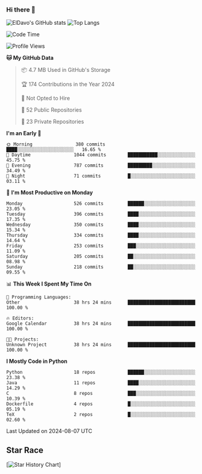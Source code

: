### Hi there 👋
![ElDavo's GitHub stats](https://github-readme-stats.vercel.app/api?username=ElDavoo&show_icons=true&theme=chartreuse-dark)
![Top Langs](https://github-readme-stats.vercel.app/api/top-langs/?username=ElDavoo&theme=chartreuse-dark&layout=compact)

<!--START_SECTION:waka-->
![Code Time](http://img.shields.io/badge/Code%20Time-1%2C701%20hrs%2042%20mins-blue)

![Profile Views](http://img.shields.io/badge/Profile%20Views-0-blue)

**🐱 My GitHub Data** 

> 📦 4.7 MB Used in GitHub's Storage 
 > 
> 🏆 174 Contributions in the Year 2024
 > 
> 🚫 Not Opted to Hire
 > 
> 📜 52 Public Repositories 
 > 
> 🔑 23 Private Repositories 
 > 
**I'm an Early 🐤** 

```text
🌞 Morning                380 commits         ████░░░░░░░░░░░░░░░░░░░░░   16.65 % 
🌆 Daytime                1044 commits        ███████████░░░░░░░░░░░░░░   45.75 % 
🌃 Evening                787 commits         █████████░░░░░░░░░░░░░░░░   34.49 % 
🌙 Night                  71 commits          █░░░░░░░░░░░░░░░░░░░░░░░░   03.11 % 
```
📅 **I'm Most Productive on Monday** 

```text
Monday                   526 commits         ██████░░░░░░░░░░░░░░░░░░░   23.05 % 
Tuesday                  396 commits         ████░░░░░░░░░░░░░░░░░░░░░   17.35 % 
Wednesday                350 commits         ████░░░░░░░░░░░░░░░░░░░░░   15.34 % 
Thursday                 334 commits         ████░░░░░░░░░░░░░░░░░░░░░   14.64 % 
Friday                   253 commits         ███░░░░░░░░░░░░░░░░░░░░░░   11.09 % 
Saturday                 205 commits         ██░░░░░░░░░░░░░░░░░░░░░░░   08.98 % 
Sunday                   218 commits         ██░░░░░░░░░░░░░░░░░░░░░░░   09.55 % 
```


📊 **This Week I Spent My Time On** 

```text
💬 Programming Languages: 
Other                    38 hrs 24 mins      █████████████████████████   100.00 % 

🔥 Editors: 
Google Calendar          38 hrs 24 mins      █████████████████████████   100.00 % 

🐱‍💻 Projects: 
Unknown Project          38 hrs 24 mins      █████████████████████████   100.00 % 
```

**I Mostly Code in Python** 

```text
Python                   18 repos            ██████░░░░░░░░░░░░░░░░░░░   23.38 % 
Java                     11 repos            ████░░░░░░░░░░░░░░░░░░░░░   14.29 % 
C                        8 repos             ███░░░░░░░░░░░░░░░░░░░░░░   10.39 % 
Dockerfile               4 repos             █░░░░░░░░░░░░░░░░░░░░░░░░   05.19 % 
TeX                      2 repos             █░░░░░░░░░░░░░░░░░░░░░░░░   02.60 % 
```




 Last Updated on 2024-08-07 UTC
<!--END_SECTION:waka-->

## Star Race

[![Star History Chart](https://api.star-history.com/svg?repos=ElDavoo/WhatsApp-Crypt14-Crypt15-Decrypter,ElDavoo/TuringOS,EliteAndroidApps/WhatsApp-Crypt12-Decrypter,KnugiHK/Whatsapp-Chat-Exporter&type=Date)]
